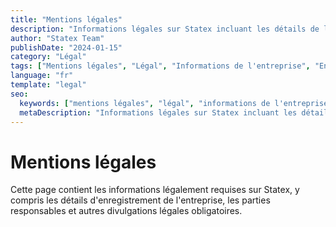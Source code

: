 ```yaml
---
title: "Mentions légales"
description: "Informations légales sur Statex incluant les détails de l'entreprise, informations d'enregistrement et parties responsables selon la loi."
author: "Statex Team"
publishDate: "2024-01-15"
category: "Légal"
tags: ["Mentions légales", "Légal", "Informations de l'entreprise", "Enregistrement", "Parties responsables"]
language: "fr"
template: "legal"
seo:
  keywords: ["mentions légales", "légal", "informations de l'entreprise", "enregistrement", "parties responsables", "statex légal"]
  metaDescription: "Informations légales sur Statex incluant les détails de l'entreprise, informations d'enregistrement et parties responsables selon la loi."
---
```


# Mentions légales

Cette page contient les informations légalement requises sur Statex, y compris les détails d'enregistrement de l'entreprise, les parties responsables et autres divulgations légales obligatoires. 